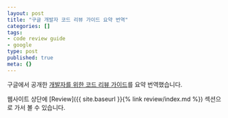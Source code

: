 ```yaml
---
layout: post
title: "구글 개발자 코드 리뷰 가이드 요약 번역"
categories: []
tags:
- code review guide
- google
type: post
published: true
meta: {}
---
```


구글에서 공개한 [개발자를 위한 코드 리뷰 가이드](https://google.github.io/eng-practices/review/)를 요약 번역했습니다.

웹사이트 상단에 [Review]({{ site.baseurl }}{% link review/index.md %}) 섹션으로 가서 볼 수 있습니다.